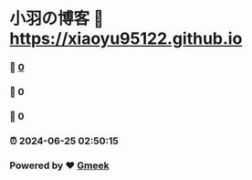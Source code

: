 # 小羽の博客 :link: https://xiaoyu95122.github.io 
### :page_facing_up: [0](https://xiaoyu95122.github.io/tag.html) 
### :speech_balloon: 0 
### :hibiscus: 0 
### :alarm_clock: 2024-06-25 02:50:15 
### Powered by :heart: [Gmeek](https://github.com/Meekdai/Gmeek)
